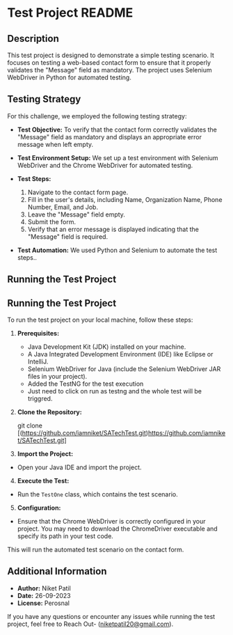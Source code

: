 # Test Project README

## Description

This test project is designed to demonstrate a simple testing scenario. It focuses on testing a web-based contact form to ensure that it properly validates the "Message" field as mandatory. The project uses Selenium WebDriver in Python for automated testing.

## Testing Strategy

For this challenge, we employed the following testing strategy:

- **Test Objective:** To verify that the contact form correctly validates the "Message" field as mandatory and displays an appropriate error message when left empty.

- **Test Environment Setup:** We set up a test environment with Selenium WebDriver and the Chrome WebDriver for automated testing.

- **Test Steps:**
    1. Navigate to the contact form page.
    2. Fill in the user's details, including Name, Organization Name, Phone Number, Email, and Job.
    3. Leave the "Message" field empty.
    4. Submit the form.
    5. Verify that an error message is displayed indicating that the "Message" field is required.

- **Test Automation:** We used Python and Selenium to automate the test steps..

## Running the Test Project

## Running the Test Project

To run the test project on your local machine, follow these steps:

1. **Prerequisites:**
   - Java Development Kit (JDK) installed on your machine.
   - A Java Integrated Development Environment (IDE) like Eclipse or IntelliJ.
   - Selenium WebDriver for Java (include the Selenium WebDriver JAR files in your project).
   - Added the TestNG for the test execution
   - Just need to click on run as testng and the whole test will be triggred.

2. **Clone the Repository:**

   git clone [(https://github.com/iamniket/SATechTest.git)https://github.com/iamniket/SATechTest.git]

3. **Import the Project:**
- Open your Java IDE and import the project.

4. **Execute the Test:**
- Run the `TestOne` class, which contains the test scenario.

5. **Configuration:**
- Ensure that the Chrome WebDriver is correctly configured in your project. You may need to download the ChromeDriver executable and specify its path in your test code.

This will run the automated test scenario on the contact form.

## Additional Information

- **Author:** Niket Patil
- **Date:** 26-09-2023
- **License:** Perosnal

If you have any questions or encounter any issues while running the test project, feel free to Reach Out-
(niketpatil20@gmail.com).

